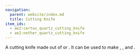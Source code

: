 ```yaml
---
navigation:
  parent: website/index.md
  title: Cutting Knife
item_ids:
  - ae2:certus_quartz_cutting_knife
  - ae2:nether_quartz_cutting_knife
---
```


A cutting knife made out of <ItemLink id="certus_quartz_crystal"/> or <ItemLink id="minecraft:quartz"/>.
It can be used to make <ItemLink id="name_press"/>, <ItemLink id="cable_anchor"/>, and <ItemLink
id="facade"/>.

<RecipeFor id="certus_quartz_cutting_knife" />
<RecipeFor id="nether_quartz_cutting_knife" />
